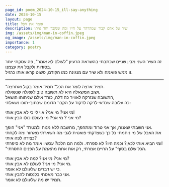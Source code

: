 ```yaml
---
page_id: poem_2024-10-15_ill-say-anything
date: 2024-10-15
layout: page
title: אומר את הכל
description: שיר על אדם קבור שמהרהר על חייו ומה שנקבר יחד איתו
img: /assets/img/man-in-coffin.jpeg
og_image: /assets/img/man-in-coffin.jpeg
importance: 1
category: poetry
---
```


זה השיר השני מבין שניים שכתבתי בהשראת הרעיון "לעולם לא אומר", פה עסקתי יותר בסודות ולקבל את עצמנו.  
זו ממש פואמה ולא שיר עם מנגינה כמו הקודם, פשוט קראו אותו כרגיל.

---

"תמיד ארצה לומר את הכל" תמיד אומר בקול ואתרצה.  
ושוב המשאלה היא לא תשובה טוב לשאלה שנשאלה.  
התשובה שנזרקה לאוויר כה דלה, כורד אילם שניחוחו הושאל,  
כה עלובה שכדאי לדקה לרקוד על הקבר הדומם שבתוך-תוכו נשאלתי:

מי אני? מי אני? אוי לי כי לא אבין אותי!  
מי אני ? מי אני? מי בעולם כולו הבין אותי?

אני חשבתי שאנוח, אך אני טרוד ומתהפך, מחשבה ללא מנוח ולמטרד "אני" הופך.  
את האבל של מי ניחמתי כל כך כשצדקתי פואטית לגבי מה השארתי מאחור ומה לקחתי כצידה לפה איתי?  
ומי הביא אותי לכאן? וכמה היו? לא ספרתי. ולמה הם הלכו? עכשיו אומר מה לא סיפרתי!  
"הכל שלם בסוף" על החיים אמרתי, רק אות אחת מהאמת על הפנים החסרתי.

מי אני? מי אני? למה לא אבין אותי?  
מי אני? מי אני? לעולם לא אבין אותי.  
כי יש דברים שלעולם לא אומר.  
אני כבר מאסתי בלנסות להבין אותי.  
תמיד יש מה שלעולם לא אומר.
